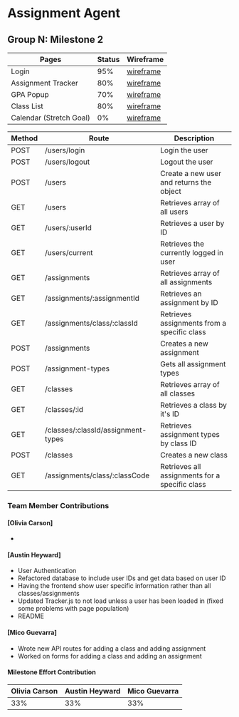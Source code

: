 # Assignment Agent

## Group N: Milestone 2

| Pages                   | Status | Wireframe |
|-------------------------|--------|-----------|
| Login                   | 95%    | [wireframe](../Proposal/Wireframes/Desktop%20-%20Login.jpg) |
| Assignment Tracker      | 80%    | [wireframe](../Proposal/Wireframes/Desktop%20-%20All%20Classes.jpg) |
| GPA Popup               | 70%    | [wireframe](../Proposal/Wireframes/Desktop%20-%20GPA.jpg)|
| Class List              | 80%    | [wireframe](../Proposal/Wireframes/Desktop%20-%20Add%20Classes.png) |
| Calendar (Stretch Goal) | 0%     | [wireframe](../Proposal/Wireframes/Desktop%20-%20Calendar.jpg)|

| Method | Route                             | Description                                    |
|--------|-----------------------------------|------------------------------------------------|
| POST   | /users/login                      | Login the user                                 |
| POST   | /users/logout                     | Logout the user                                |
| POST   | /users                            | Create a new user and returns the object       |
| GET    | /users                            | Retrieves array of all users                   |
| GET    | /users/:userId                    | Retrieves a user by ID                         |
| GET    | /users/current                    | Retrieves the currently logged in user         |
| GET    | /assignments                      | Retrieves array of all assignments             |
| GET    | /assignments/:assignmentId        | Retrieves an assignment by ID                  |
| GET    | /assignments/class/:classId       | Retrieves assignments from a specific class    |
| POST   | /assignments                      | Creates a new assignment                       |
| POST   | /assignment-types                 | Gets all assignment types                      |
| GET    | /classes                          | Retrieves array of all classes                 |
| GET    | /classes/:id                      | Retrieves a class by it's ID                   |
| GET    | /classes/:classId/assignment-types| Retrieves assignment types by class ID         |
| POST   | /classes                          | Creates a new class                            |
| GET    | /assignments/class/:classCode     | Retrieves all assignments for a specific class |

### Team Member Contributions

#### [Olivia Carson]

- 

#### [Austin Heyward]

- User Authentication
- Refactored database to include user IDs and get data based on user ID
- Having the frontend show user specific information rather than all classes/assignments
- Updated Tracker.js to not load unless a user has been loaded in (fixed some problems with page population)
- README

#### [Mico Guevarra]

- Wrote new API routes for adding a class and adding assignment
- Worked on forms for adding a class and adding an assignment

#### Milestone Effort Contribution

| Olivia Carson | Austin Heyward| Mico Guevarra |
| ------------- | ------------- | ------------- |
| 33%           | 33%           | 33%           |
